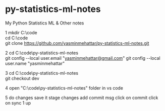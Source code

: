# py-statistics-ml-notes
My Python Statistics ML &amp; Other notes

1
mkdir C:\code\
cd C:\code\
git clone https://github.com/yasminmehattar/py-statistics-ml-notes.git

2
cd C:\code\py-statistics-ml-notes\
git config --local user.email "yasminmehattar@gmail.com"
git config --local user.name "yasminmehattar"

3
cd C:\code\py-statistics-ml-notes\
git checkout dev

4
open "C:\code\py-statistics-ml-notes\" folder in vs code

5
do changes
save it
stage changes
add commit msg
click on commit
click on sync 1 up
